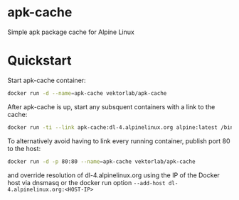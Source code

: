 # apk-cache

Simple apk package cache for Alpine Linux

# Quickstart

Start apk-cache container:
```bash
docker run -d --name=apk-cache vektorlab/apk-cache
```

After apk-cache is up, start any subsquent containers with a link to the cache:
```bash 
docker run -ti --link apk-cache:dl-4.alpinelinux.org alpine:latest /bin/sh
```

To alternatively avoid having to link every running container, publish port 80 to the host:
```bash
docker run -d -p 80:80 --name=apk-cache vektorlab/apk-cache
```

and override resolution of dl-4.alpinelinux.org using the IP of the Docker host via dnsmasq or the docker run option `--add-host dl-4.alpinelinux.org:<HOST-IP>`
